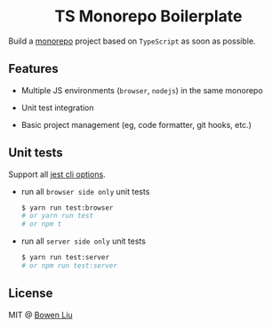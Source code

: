 <h1 align="center">TS Monorepo Boilerplate</h1>

[wiki-monorepo]: https://en.wikipedia.org/wiki/Monorepo

Build a [monorepo][wiki-monorepo] project based on `TypeScript` as soon as possible.

## Features

- Multiple JS environments (`browser`, `nodejs`) in the same monorepo

- Unit test integration

- Basic project management (eg, code formatter, git hooks, etc.)

## Unit tests

Support all [jest cli options](https://jestjs.io/docs/en/cli).

- run all `browser side only` unit tests

  ```bash
  $ yarn run test:browser
  # or yarn run test
  # or npm t
  ```

- run all `server side only` unit tests

  ```bash
  $ yarn run test:server
  # or npm run test:server
  ```

## License

MIT @ [Bowen Liu](https://github.com/lbwa)
